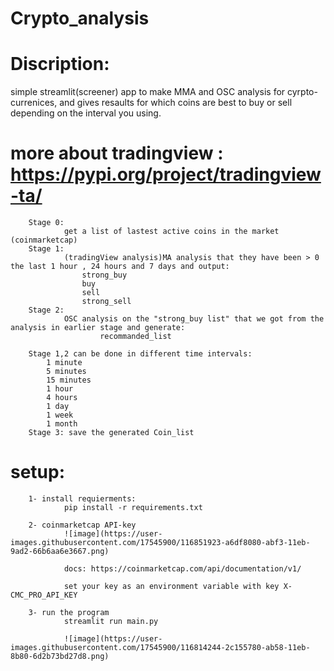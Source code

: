 # Crypto_analysis
# Discription:
simple streamlit(screener) app to make MMA and OSC analysis for cyrpto-currenices, and gives resaults for which coins are best to buy or sell depending on the interval you using.

# more about tradingview : https://pypi.org/project/tradingview-ta/
        
        
        Stage 0: 
                get a list of lastest active coins in the market (coinmarketcap)
        Stage 1: 
                (tradingView analysis)MA analysis that they have been > 0 the last 1 hour , 24 hours and 7 days and output:
                    strong_buy
                    buy
                    sell
                    strong_sell
        Stage 2: 
                OSC analysis on the "strong_buy list" that we got from the analysis in earlier stage and generate: 
                        recommanded_list
        
        Stage 1,2 can be done in different time intervals:
            1 minute
            5 minutes
            15 minutes
            1 hour
            4 hours
            1 day
            1 week
            1 month
        Stage 3: save the generated Coin_list

# setup:
        1- install requierments:
                pip install -r requirements.txt

        2- coinmarketcap API-key
                ![image](https://user-images.githubusercontent.com/17545900/116851923-a6df8080-abf3-11eb-9ad2-66b6aa6e3667.png)

                docs: https://coinmarketcap.com/api/documentation/v1/

                set your key as an environment variable with key X-CMC_PRO_API_KEY

        3- run the program
                streamlit run main.py

                ![image](https://user-images.githubusercontent.com/17545900/116814244-2c155780-ab58-11eb-8b80-6d2b73bd27d8.png)
